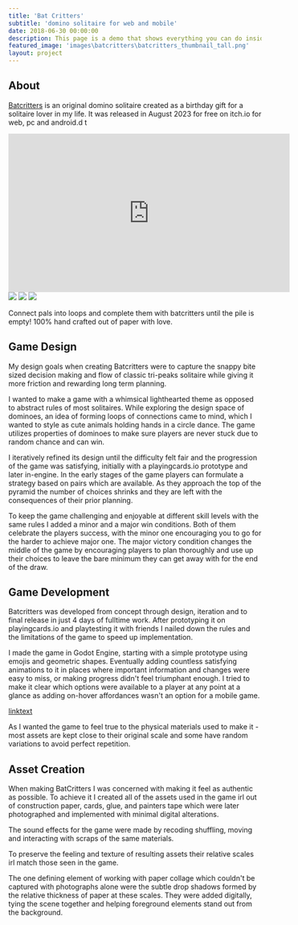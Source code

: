 ```yaml
---
title: 'Bat Critters'
subtitle: 'domino solitaire for web and mobile'
date: 2018-06-30 00:00:00
description: This page is a demo that shows everything you can do inside portfolio and blog posts.
featured_image: 'images\batcritters\batcritters_thumbnail_tall.png'
layout: project
---
```

## About

[Batcritters](https://ash-k.itch.io/batcritters-and-pals) is an original domino solitaire created as a birthday gift for a solitaire lover in my life. It was released in August 2023 for free on itch.io for web, pc and android.d
t

<iframe width="560" height="315" src="https://www.youtube.com/embed/wqUtj6MfS3U?si=BJ34xf4vh2PU3WVF" title="YouTube video player" frameborder="0" allow="accelerometer; autoplay; clipboard-write; encrypted-media; gyroscope; picture-in-picture; web-share" allowfullscreen></iframe>

<div class="gallery" data-columns="3">
    <img src="/images/batcritters/batcritters_home.png">
    <img src="/images/batcritters/batcritters_home.png">
    <img src="/images/batcritters/batcritters_home.png">
</div>


Connect pals into loops and complete them with batcritters until the pile is empty! 100% hand crafted out of paper with love.  

## Game Design
My design goals when creating Batcritters were to capture the snappy bite sized decision making and flow of classic tri-peaks solitaire while giving it more friction and rewarding long term planning. 

I wanted to make a game with a whimsical lighthearted theme as opposed to abstract rules of most solitaires. While exploring the design space of dominoes, an idea of forming loops of connections came to mind, which I wanted to style as cute animals holding hands in a circle dance. The game utilizes properties of dominoes to make sure players are never stuck due to random chance and can win.

I iteratively refined its design until the difficulty felt fair and the progression of the game was satisfying, initially with a playingcards.io prototype and later in-engine. In the early stages of the game players can formulate a strategy based on pairs which are available. As they approach the top of the pyramid the number of choices shrinks and they are left with the consequences of their prior planning. 

To keep the game challenging and enjoyable at different skill levels with the same rules I added a minor and a major win conditions. Both of them celebrate the players success, with the minor one encouraging you to go for the harder to achieve major one. The major victory condition changes the middle of the game by encouraging players to plan thoroughly and use up their choices to leave the bare minimum they can get away with for the end of the draw.
## Game Development
Batcritters was developed from concept through design, iteration and to final release in just 4 days of fulltime work. After prototyping it on playingcards.io and playtesting it with friends I nailed down the rules and the limitations of the game to speed up implementation. 

I made the game in Godot Engine, starting with a simple prototype using emojis and geometric shapes. Eventually adding countless satisfying animations to it in places where important information and changes were easy to miss, or making progress didn't feel triumphant enough. I tried to make it clear which options were available to a player at any point at a glance as adding on-hover affordances wasn't an option for a mobile game.

[linktext](#:AssetCreation)

As I wanted the game to feel true to the physical materials used to make it - most assets are kept close to their original scale and some have random variations to avoid perfect repetition.

## Asset Creation
When making BatCritters I was concerned with making it feel as authentic as possible. To achieve it I created all of the assets used in the game irl out of construction paper, cards, glue, and painters tape which were later photographed and implemented with minimal digital alterations.

The sound effects for the game were made by recoding shuffling, moving and interacting with scraps of the same materials. 

To preserve the feeling and texture of resulting assets their relative scales irl match those seen in the game. 

The one defining element of working with paper collage which couldn't be captured with photographs alone were the subtle drop shadows formed by the relative thickness of  paper at these scales. They were added digitally, tying the scene together and helping foreground elements stand out from the background.
